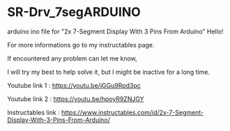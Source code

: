 # SR-Drv_7segARDUINO
arduino ino file for "2x 7-Segment Display With 3 Pins From Arduino"
Hello!

For more informations go to my instructables page. 

If encountered any problem can let me know, 

I will try my best to help solve it, but I might be inactive for a long time.

Youtube link 1 : https://youtu.be/jGGu9Rpd3pc

Youtube link 2 : https://youtu.be/hpoyR9ZNJGY

Instructables link : https://www.instructables.com/id/2x-7-Segment-Display-With-3-Pins-From-Arduino/
